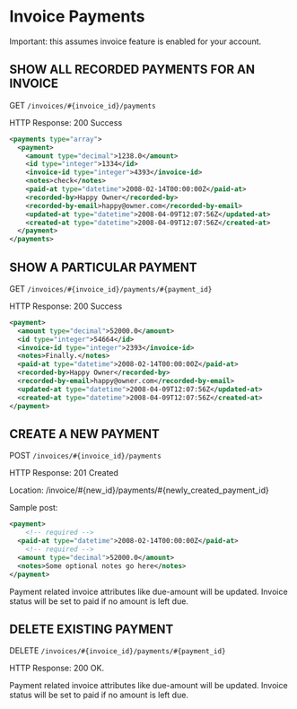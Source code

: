 # Invoice Payments

Important: this assumes invoice feature is enabled for your account.

## SHOW ALL RECORDED PAYMENTS FOR AN INVOICE

GET `/invoices/#{invoice_id}/payments`

HTTP Response: 200 Success

```xml
<payments type="array">
  <payment>
    <amount type="decimal">1238.0</amount>
    <id type="integer">1334</id>
    <invoice-id type="integer">4393</invoice-id>
    <notes>check</notes>
    <paid-at type="datetime">2008-02-14T00:00:00Z</paid-at>
    <recorded-by>Happy Owner</recorded-by>
    <recorded-by-email>happy@owner.com</recorded-by-email>
    <updated-at type="datetime">2008-04-09T12:07:56Z</updated-at>
    <created-at type="datetime">2008-04-09T12:07:56Z</created-at>
  </payment>
</payments>
```

## SHOW A PARTICULAR PAYMENT

GET `/invoices/#{invoice_id}/payments/#{payment_id}`

HTTP Response: 200 Success

```xml
<payment>
  <amount type="decimal">52000.0</amount>
  <id type="integer">54664</id>
  <invoice-id type="integer">2393</invoice-id>
  <notes>Finally.</notes>
  <paid-at type="datetime">2008-02-14T00:00:00Z</paid-at>
  <recorded-by>Happy Owner</recorded-by>
  <recorded-by-email>happy@owner.com</recorded-by-email>
  <updated-at type="datetime">2008-04-09T12:07:56Z</updated-at>
  <created-at type="datetime">2008-04-09T12:07:56Z</created-at>
</payment>
```

## CREATE A NEW PAYMENT

POST `/invoices/#{invoice_id}/payments`

HTTP Response: 201 Created

Location: /invoice/#{new_id}/payments/#{newly_created_payment_id}

Sample post:

```xml
<payment>
    <!-- required -->
  <paid-at type="datetime">2008-02-14T00:00:00Z</paid-at>
    <!-- required -->
  <amount type="decimal">52000.0</amount>
  <notes>Some optional notes go here</notes>
</payment>
```

Payment related invoice attributes like due-amount will be updated. Invoice status will be set to paid if no amount is left due.

## DELETE EXISTING PAYMENT

DELETE `/invoices/#{invoice_id}/payments/#{payment_id}`

HTTP Response: 200 OK.

Payment related invoice attributes like due-amount will be updated. Invoice status will be set to paid if no amount is left due.